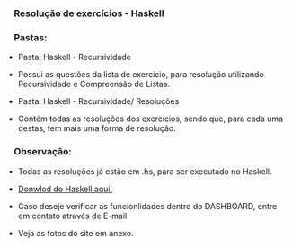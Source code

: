 <h3><svg aria-hidden="true" class="octicon octicon-link" height="16" version="1.1" viewBox="0 0 16 16" width="16"></svg></a>Resolução de exercícios - Haskell </h3>
<h3><svg aria-hidden="true" class="octicon octicon-link" height="16" version="1.1" viewBox="0 0 16 16" width="16"></svg></a>Pastas: </h3>

<ul>
  <li>
    <p>Pasta: Haskell - Recursividade</p>
  </li>
  <li>
    <p>Possui as questões da lista de exercício, para resolução utilizando Recursividade e Compreensão de Listas.</p>
  </li>
  <li>
    <p>Pasta: Haskell - Recursividade/ Resoluções</p>
  </li>
  <li>
    <p>Contém todas as resoluções dos exercícios, sendo que, para cada uma destas, tem mais uma forma de resolução.</p>
  </li>
</ul>

<h3><svg aria-hidden="true" class="octicon octicon-link" height="16" version="1.1" viewBox="0 0 16 16" width="16"></svg></a>Observação: </h3>
<ul>
  <li>
    <p>Todas as resoluções já estão em .hs, para ser executado no Haskell.</p>
  </li>
  <li>
    <p><p><a href="https://lokkr-28f16.firebaseapp.com/" target="_blank">Donwlod do Haskell aqui.</a></p></p>
  </li>
  <li>
    <p>Caso deseje verificar as funcionlidades dentro do DASHBOARD, entre em contato através de E-mail.</p>
  </li>
  <li>
    <p>Veja as fotos do site em anexo.</p>
  </li>
</ul>

